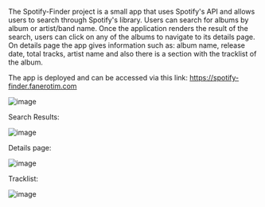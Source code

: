 The Spotify-Finder project is a small app that uses Spotify's API and allows users to search through Spotify's library. 
Users can search for albums by album or artist/band name. Once the application renders the result of the search, users can click on any of the albums to navigate to its details page. On details page the app gives information such as: album name, release date, total tracks, artist name and also there is a section with the tracklist of the album.  

The app is deployed and can be accessed via this link:
https://spotify-finder.fanerotim.com

![image](https://github.com/user-attachments/assets/66028282-8078-4624-8df3-ef4bf382729b)

Search Results:

![image](https://github.com/user-attachments/assets/677e8096-a682-4bc5-8fec-fa594d2fd4be)

Details page:

![image](https://github.com/user-attachments/assets/a701a4a6-d7e7-489a-883d-c8945a4499cf)

Tracklist:

![image](https://github.com/user-attachments/assets/8809ee44-d576-40c4-93ef-b2ecb7d223f6)
